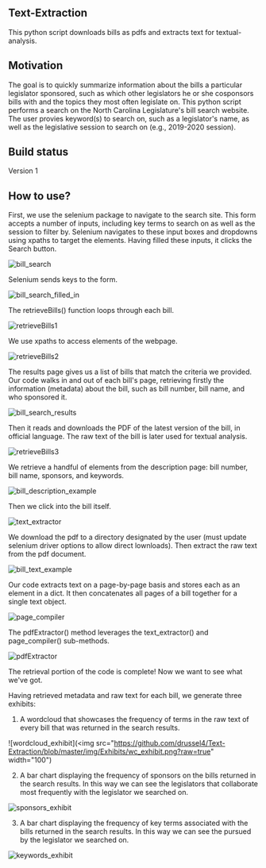 ## Text-Extraction
This python script downloads bills as pdfs and extracts text for textual-analysis.

## Motivation
The goal is to quickly summarize information about the bills a particular legislator sponsored, such as which other legislators he or she cosponsors bills with and the topics they most often legislate on. This python script performs a search on the North Carolina Legislature's bill search website. The user provies keyword(s) to search on, such as a legislator's name, as well as the legislative session to search on (e.g., 2019-2020 session).

## Build status
Version 1

## How to use?
First, we use the selenium package to navigate to the search site. This form accepts a number of inputs, including key terms to search on as well as the session to filter by. Selenium navigates to these input boxes and dropdowns using xpaths to target the elements. Having filled these inputs, it clicks the Search button.

![bill_search](https://github.com/drussel4/Text-Extraction/blob/master/img/HowToUse/bill_search.png?raw=true)

Selenium sends keys to the form.

![bill_search_filled_in](https://github.com/drussel4/Text-Extraction/blob/master/img/HowToUse/bill_search_filled_in.png?raw=true)

The retrieveBills() function loops through each bill.

![retrieveBills1](https://github.com/drussel4/Text-Extraction/blob/master/img/HowToUse/retrieveBills1.png?raw=true)

We use xpaths to access elements of the webpage.

![retrieveBills2](https://github.com/drussel4/Text-Extraction/blob/master/img/HowToUse/retrieveBills2.png?raw=true)

The results page gives us a list of bills that match the criteria we provided. Our code walks in and out of each bill's page, retrieving firstly the information (metadata) about the bill, such as bill number, bill name, and who sponsored it.

![bill_search_results](https://github.com/drussel4/Text-Extraction/blob/master/img/HowToUse/bill_search_results.png?raw=true)

Then it reads and downloads the PDF of the latest version of the bill, in official language. The raw text of the bill is later used for textual analysis.

![retrieveBills3](https://github.com/drussel4/Text-Extraction/blob/master/img/HowToUse/retrieveBills3.png?raw=true)

We retrieve a handful of elements from the description page: bill number, bill name, sponsors, and keywords.

![bill_description_example](https://github.com/drussel4/Text-Extraction/blob/master/img/HowToUse/bill_description_example.png?raw=true)

Then we click into the bill itself.

![text_extractor](https://github.com/drussel4/Text-Extraction/blob/master/img/HowToUse/text_extractor.png?raw=true)

We download the pdf to a directory designated by the user (must update selenium driver options to allow direct lownloads). Then extract the raw text from the pdf document.

![bill_text_example](https://github.com/drussel4/Text-Extraction/blob/master/img/HowToUse/bill_text_example.png?raw=true)

Our code extracts text on a page-by-page basis and stores each as an element in a dict. It then concatenates all pages of a bill together for a single text object.

![page_compiler](https://github.com/drussel4/Text-Extraction/blob/master/img/HowToUse/page_compiler.png?raw=true)

The pdfExtractor() method leverages the text_extractor() and page_compiler() sub-methods.

![pdfExtractor](https://github.com/drussel4/Text-Extraction/blob/master/img/HowToUse/pdfExtractor.png?raw=true)

The retrieval portion of the code is complete! Now we want to see what we've got.

Having retrieved metadata and raw text for each bill, we generate three exhibits:
1. A wordcloud that showcases the frequency of terms in the raw text of every bill that was returned in the search results.

![wordcloud_exhibit](<img src="https://github.com/drussel4/Text-Extraction/blob/master/img/Exhibits/wc_exhibit.png?raw=true" width="100")

2. A bar chart displaying the frequency of sponsors on the bills returned in the search results. In this way we can see the legislators that collaborate most frequently with the legislator we searched on.

![sponsors_exhibit](https://github.com/drussel4/Text-Extraction/blob/master/img/Exhibits/sponsors_exhibit.png?raw=true)

3. A bar chart displaying the frequency of key terms associated with the bills returned in the search results. In this way we can see the pursued by the legislator we searched on.

![keywords_exhibit](https://github.com/drussel4/Text-Extraction/blob/master/img/Exhibits/keywords_exhibit.png?raw=true)

